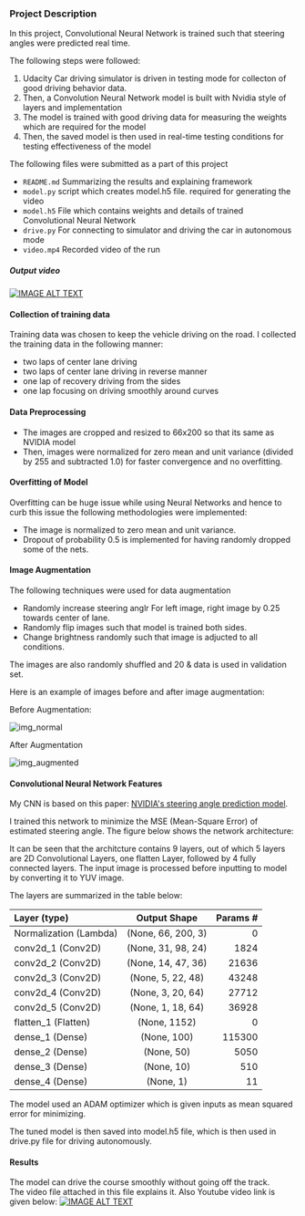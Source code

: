 ### Project Description

In this project, Convolutional Neural Network is trained such that steering angles were predicted real time.

The following steps were followed:

1. Udacity Car driving simulator is driven in testing mode for collecton of good driving behavior data.
2. Then, a Convolution Neural Network model is built with Nvidia style of layers and implementation
3. The model is trained with good driving data for measuring the weights which are required for the model
4. Then, the saved model is then used in real-time testing conditions for testing effectiveness of the model  

The following files were submitted as a part of this project
* `README.md` Summarizing the results and explaining framework
* `model.py` script which creates model.h5 file. required for generating the video
* `model.h5` File which contains weights and details of trained Convolutional Neural Network
* `drive.py` For connecting to simulator and driving the car in autonomous mode
* `video.mp4` Recorded video of the run

##### Output video
[![IMAGE ALT TEXT](http://img.youtube.com/vi/39qgJ9l7mj4/0.jpg)](https://youtu.be/39qgJ9l7mj4)

#### Collection of training data
Training data was chosen to keep the vehicle driving on the road. I collected the training data in the following manner:
- two laps of center lane driving
- two laps of center lane driving in reverse manner
- one lap of recovery driving from the sides
- one lap focusing on driving smoothly around curves

#### Data Preprocessing
- The images are cropped and resized to 66x200 so that its same as NVIDIA model
- Then, images were normalized for zero mean and unit variance (divided by 255 and subtracted 1.0) for faster convergence and no     overfitting.

#### Overfitting of Model
Overfitting can be huge issue while using Neural Networks and hence to curb this issue the following methodologies were implemented:

- The image is normalized to zero mean and unit variance. 
- Dropout of probability 0.5 is implemented for having randomly dropped some of the nets.

#### Image Augmentation
The following techniques were used for data augmentation 

- Randomly increase steering anglr For left image, right image by 0.25 towards center of lane.
- Randomly flip images such that model is trained both sides.
- Change brightness randomly such that image is adjucted to all conditions.

The images are also randomly shuffled and 20 & data is used in validation set.

Here is an example of images before and after image augmentation:

Before Augmentation:

![img_normal](http://imgur.com/446xQfv)

After Augmentation

![img_augmented](http://imgur.com/OHzbvUl)

#### Convolutional Neural Network Features

My CNN is based on this paper: [NVIDIA's steering angle prediction model](https://devblogs.nvidia.com/parallelforall/deep-learning-self-driving-cars/).

I trained this network to minimize the MSE (Mean-Square Error) of estimated steering angle. The figure below shows the network architecture: 

It can be seen that the architcture contains 9 layers, out of which 5 layers are 2D Convolutional Layers, one flatten Layer, followed by 4 fully connected layers. The input image is processed before inputting to model by converting it to YUV image.

The layers are summarized in the table below:

|Layer (type)           |          Output Shape     |    Params # |  
|:---|:---:|---:|
| Normalization (Lambda)|      (None, 66, 200, 3)   |   0         |
| conv2d_1 (Conv2D)     |      (None, 31, 98, 24)   |   1824      |
| conv2d_2 (Conv2D)     |      (None, 14, 47, 36)   |   21636     |
| conv2d_3 (Conv2D)     |      (None, 5, 22, 48)    |   43248     |
| conv2d_4 (Conv2D)     |      (None, 3, 20, 64)    |   27712     |
| conv2d_5 (Conv2D)     |      (None, 1, 18, 64)    |   36928     |
| flatten_1 (Flatten)   |      (None, 1152)         |   0         |
| dense_1 (Dense)       |      (None, 100)          |   115300    |
| dense_2 (Dense)       |      (None, 50)           |   5050      |
| dense_3 (Dense)       |      (None, 10)           |   510       |
| dense_4 (Dense)       |      (None, 1)            |   11        |       

The model used an ADAM optimizer which is given inputs as mean squared error for minimizing.

The tuned model is then saved into model.h5 file, which is then used in drive.py file for driving autonomously.

#### Results
The model can drive the course smoothly without going off the track.  
The video file attached in this file explains it. 
Also Youtube video link is given below:
[![IMAGE ALT TEXT](http://img.youtube.com/vi/39qgJ9l7mj4/0.jpg)](https://youtu.be/39qgJ9l7mj4)
